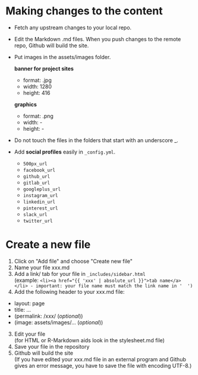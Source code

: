 # Making changes to the content

* Fetch any upstream changes to your local repo. 

* Edit the Markdown .md files. When you push changes to the remote repo, Github will build the site.

* Put images in the assets/images folder.

  **banner for project sites**
  - format: .jpg
  - width: 1280
  - height: 416
   
  **graphics**
  - format: .png
  - width: -
  - height: - 
    
* Do not touch the files in the folders that start with an underscore _. 

* Add **social profiles** easily in `_config.yml`.

  - `500px_url`
  - `facebook_url`
  - `github_url`
  - `gitlab_url`
  - `googleplus_url`
  - `instagram_url`
  - `linkedin_url`
  - `pinterest_url`
  - `slack_url`
  - `twitter_url`

# Create a new file 
 
1.	Click on "Add file" and choose "Create new file"
2. Name your file xxx.md 
3. Add a link/ tab for your file in `_includes/sidebar.html`   
   (example: `<li><a href="{{ 'xxx' | absolute_url }}">tab name</a></li> - important: your file name must match the link name in '  ')` 
2.	Add the following header to your xxx.md file:
   - layout: page  
   - title: ...  
   - (permalink: /xxx/ (*optional*))  
   - (image: assets/images/... (*optional*))
3.	Edit your file  
   (for HTML or R-Markdown aids look in the stylesheet.md file) 
4.	Save your file in the repository 
5. Github will build the site  
   (If you have edited your xxx.md file in an external program and Github gives an error message, you have to save the file with encoding UTF-8.)

 
